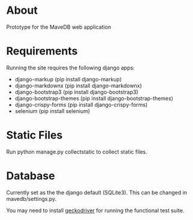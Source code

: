 # About
Prototype for the MaveDB web application

# Requirements
Running the site requires the following django apps:
- django-markup (pip install django-markup)
- django-markdownx (pip install django-markdownx)
- django-bootstrap3 (pip install django-bootstrap3)
- django-bootstrap-themes (pip install django-bootstrap-themes)
- django-crispy-forms (pip install django-crispy-forms)
- selenium (pip install selenium)

# Static Files
Run python manage.py collectstatic to collect static files.

# Database
Currently set as the the django default (SQLite3). This can be changed in mavedb/settings.py.

You may need to install [geckodriver](https://github.com/mozilla/geckodriver/releases) for running the functional test suite.
